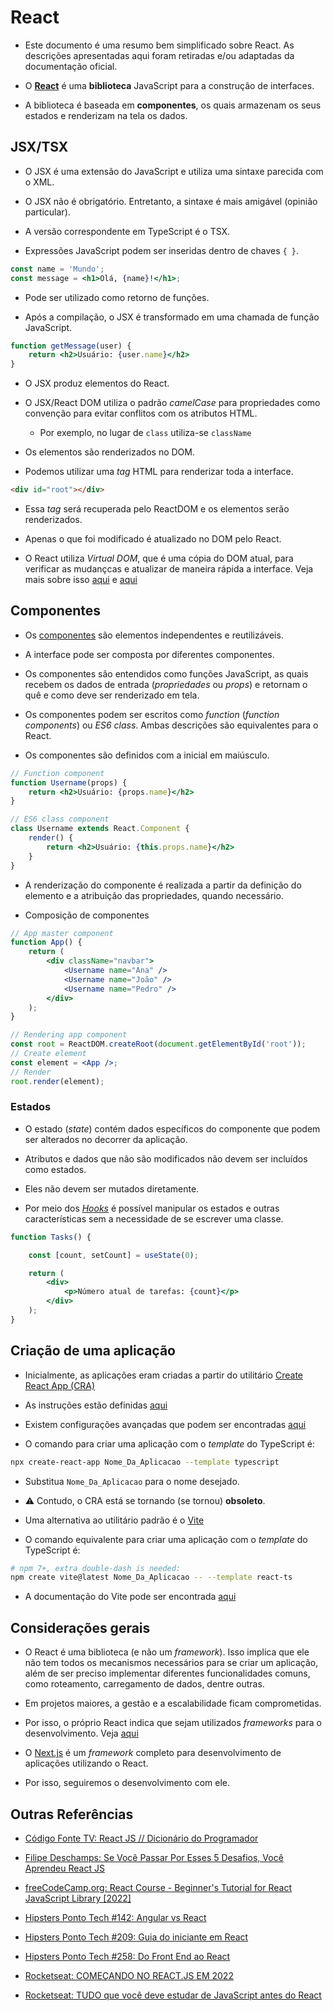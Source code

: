 # React

- Este documento é uma resumo bem simplificado sobre React. As descrições apresentadas aqui foram retiradas e/ou adaptadas da documentação oficial.

- O [**React**](https://react.dev/) é uma **biblioteca** JavaScript para a construção de interfaces.

- A biblioteca é baseada em **componentes**, os quais armazenam os seus estados e renderizam na tela os dados.

## JSX/TSX

- O JSX é uma extensão do JavaScript e utiliza uma sintaxe parecida com o XML.

- O JSX não é obrigatório. Entretanto, a sintaxe é mais amigável (opinião particular).

- A versão correspondente em TypeScript é o TSX.

- Expressões JavaScript podem ser inseridas dentro de chaves ```{ }```.

```jsx
const name = 'Mundo';
const message = <h1>Olá, {name}!</h1>;
```

- Pode ser utilizado como retorno de funções.

- Após a compilação, o JSX é transformado em uma chamada de função JavaScript.

```jsx
function getMessage(user) {
    return <h2>Usuário: {user.name}</h2>
}
```

- O JSX produz elementos do React.

- O JSX/React DOM utiliza o padrão *camelCase* para propriedades como convenção para evitar conflitos com os atributos HTML.

  - Por exemplo, no lugar de ```class``` utiliza-se ```className```

- Os elementos são renderizados no DOM.

- Podemos utilizar uma *tag* HTML para renderizar toda a interface.

```html
<div id="root"></div>
```

- Essa *tag* será recuperada pelo ReactDOM e os elementos serão renderizados.

- Apenas o que foi modificado é atualizado no DOM pelo React.

- O React utiliza *Virtual DOM*, que é uma cópia do DOM atual, para verificar as mudançcas e atualizar de maneira rápida a interface. Veja mais sobre isso [aqui](https://reactjs.org/docs/faq-internals.html#what-is-the-virtual-dom) e [aqui](https://www.geeksforgeeks.org/reactjs-virtual-dom/)

## Componentes

- Os [componentes](https://react.dev/reference/react-dom/components) são elementos independentes e reutilizáveis.

- A interface pode ser composta por diferentes componentes.

- Os componentes são entendidos como funções JavaScript, as quais recebem os dados de entrada (*propriedades* ou *props*) e retornam o quê e como deve ser renderizado em tela.

- Os componentes podem ser escritos como *function* (*function components*) ou *ES6 class*. Ambas descrições são equivalentes para o React.

- Os componentes são definidos com a inicial em maiúsculo.

```jsx
// Function component
function Username(props) {
    return <h2>Usuário: {props.name}</h2>
}
```

```jsx
// ES6 class component
class Username extends React.Component {
    render() {
        return <h2>Usuário: {this.props.name}</h2>
    }
}
```

- A renderização do componente é realizada a partir da definição do elemento e a atribuição das propriedades, quando necessário.

- Composição de componentes

```jsx
// App master component
function App() {
    return (
        <div className="navbar">
            <Username name="Ana" />           
            <Username name="João" />
            <Username name="Pedro" />
        </div>
    );
}

// Rendering app component
const root = ReactDOM.createRoot(document.getElementById('root'));
// Create element
const element = <App />;
// Render
root.render(element);
```

### Estados

- O estado (*state*) contém dados específicos do componente que podem ser alterados no decorrer da aplicação.

- Atributos e dados que não são modificados não devem ser incluídos como estados.

- Eles não devem ser mutados diretamente.

- Por meio dos [*Hooks*](https://react.dev/reference/react) é possível manipular os estados e outras características sem a necessidade de se escrever uma classe.

```jsx
function Tasks() {

    const [count, setCount] = useState(0);

    return (
        <div>
            <p>Número atual de tarefas: {count}</p>
        </div>
    );
}
```

## Criação de uma aplicação

- Inicialmente, as aplicações eram criadas a partir do utilitário [Create React App (CRA)](https://create-react-app.dev/)

- As instruções estão definidas [aqui](https://create-react-app.dev/docs/getting-started)

- Existem configurações avançadas que podem ser encontradas [aqui](https://create-react-app.dev/docs/advanced-configuration/)

- O comando para criar uma aplicação com o *template* do TypeScript é:

```bash
npx create-react-app Nome_Da_Aplicacao --template typescript
```

- Substitua ```Nome_Da_Aplicacao``` para o nome desejado.

- :warning: Contudo, o CRA está se tornando (se tornou) **obsoleto**.

- Uma alternativa ao utilitário padrão é o [Vite](https://vitejs.dev/)

- O comando equivalente para criar uma aplicação com o *template* do TypeScript é:

```bash
# npm 7+, extra double-dash is needed:
npm create vite@latest Nome_Da_Aplicacao -- --template react-ts
```

- A documentação do Vite pode ser encontrada [aqui](https://vitejs.dev/guide/)

## Considerações gerais

- O React é uma biblioteca (e não um *framework*). Isso implica que ele não tem todos os mecanismos necessários para se criar um aplicação, além de ser preciso implementar diferentes funcionalidades comuns, como roteamento, carregamento de dados, dentre outras.

- Em projetos maiores, a gestão e a escalabilidade ficam comprometidas.

- Por isso, o próprio React indica que sejam utilizados *frameworks* para o desenvolvimento. Veja [aqui](https://react.dev/learn/start-a-new-react-project)

- O [Next.js](nextjs.md) é um *framework* completo para desenvolvimento de aplicações utilizando o React.

- Por isso, seguiremos o desenvolvimento com ele.

## Outras Referências

- [Código Fonte TV: React JS // Dicionário do Programador](https://youtu.be/NhUr8cwDiiM)

- [Filipe Deschamps: Se Você Passar Por Esses 5 Desafios, Você Aprendeu React JS](https://youtu.be/aJR7f45dBNs)

- [freeCodeCamp.org: React Course - Beginner's Tutorial for React JavaScript Library [2022]](https://youtu.be/bMknfKXIFA8)

- [Hipsters Ponto Tech #142: Angular vs React](https://www.hipsters.tech/angular-vs-react-hipsters-142/)

- [Hipsters Ponto Tech #209: Guia do iniciante em React](https://www.hipsters.tech/guia-do-iniciante-em-react-hipsters-209/)

- [Hipsters Ponto Tech #258: Do Front End ao React](https://www.hipsters.tech/do-front-end-ao-react-hipsters-ponto-tech-258/)

- [Rocketseat: COMEÇANDO NO REACT.JS EM 2022](https://youtu.be/pDbcC-xSat4)

- [Rocketseat: TUDO que você deve estudar de JavaScript antes do React](https://youtu.be/37SwqREHRGI)
